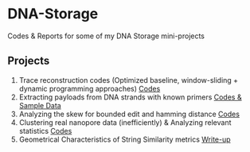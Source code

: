 # DNA-Storage

Codes & Reports for some of my DNA Storage mini-projects

## Projects
1. Trace reconstruction codes (Optimized baseline, window-sliding + dynamic programming approaches) [Codes](http://rachmaninoff2.d2.comp.nus.edu.sg/ytabatabaee/trace-reconstruction-experiments/-/tree/master/trace_reconstruction)
2. Extracting payloads from DNA strands with known primers  [Codes & Sample Data](http://rachmaninoff2.d2.comp.nus.edu.sg/ytabatabaee/trace-reconstruction-experiments/-/tree/master/reads)
3. Analyzing the skew for bounded edit and hamming distance [Codes](http://rachmaninoff2.d2.comp.nus.edu.sg/ytabatabaee/trace-reconstruction-experiments/-/tree/master/edit_distance)
4. Clustering real nanopore data (inefficiently) & Analyzing relevant statistics [Codes](http://rachmaninoff2.d2.comp.nus.edu.sg/ytabatabaee/trace-reconstruction-experiments/-/tree/master/real_data_processing) 
4. Geometrical Characteristics of String Similarity metrics [Write-up](http://rachmaninoff2.d2.comp.nus.edu.sg/ytabatabaee/trace-reconstruction-experiments/-/tree/master/edit_distance_geometry)
